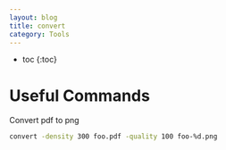 ```yaml
---
layout: blog
title: convert
category: Tools
---
```


- toc
{:toc}

# Useful Commands

Convert pdf to png
```bash
convert -density 300 foo.pdf -quality 100 foo-%d.png
```
